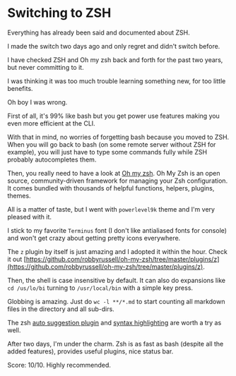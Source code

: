 # Switching to ZSH

Everything has already been said and documented about ZSH.

I made the switch two days ago and only regret and didn't switch before.

I have checked ZSH and Oh my zsh back and forth for the past two years, but never committing to it.

I was thinking it was too much trouble learning something new, for too little benefits.

Oh boy I was wrong.

First of all, it's 99% like bash but you get power use features making you even more efficient at the CLI.

With that in mind, no worries of forgetting bash because you moved to ZSH. When you will go back to bash (on some remote server without ZSH for example), you will just have to type some commands fully while ZSH probably autocompletes them.

Then, you really need to have a look at [Oh my zsh](https://ohmyz.sh/). Oh My Zsh is an open source, community-driven framework for managing your Zsh configuration. It comes bundled with thousands of helpful functions, helpers, plugins, themes.

All is a matter of taste, but I went with `powerlevel9k` theme and I'm very pleased with it.

I stick to my favorite `Terminus` font (I don't like antialiased fonts for console) and won't get crazy about getting pretty icons everywhere.

The `z` plugin by itself is just amazing and I adopted it within the hour. Check it out [https://github.com/robbyrussell/oh-my-zsh/tree/master/plugins/z](https://github.com/robbyrussell/oh-my-zsh/tree/master/plugins/z).

Then, the shell is case insensitive by default. It can also do expansions like `cd /us/lo/bi` turning to `/usr/local/bin` with a simple <TAB> key press.

Globbing is amazing. Just do `wc -l **/*.md` to start counting all markdown files in the directory and all sub-dirs.

The zsh [auto suggestion plugin](https://github.com/zsh-users/zsh-autosuggestions) and [syntax highlighting](https://github.com/zsh-users/zsh-syntax-highlighting) are worth a try as well.

After two days, I'm under the charm. Zsh is as fast as bash (despite all the added features), provides useful plugins, nice status bar.

Score: 10/10. Highly recommended.